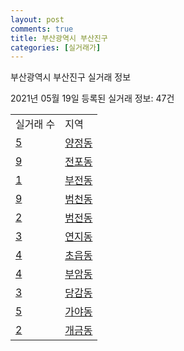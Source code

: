 ```yaml
---
layout: post
comments: true
title: 부산광역시 부산진구
categories: [실거래가]
---
```


부산광역시 부산진구 실거래 정보

2021년 05월 19일 등록된 실거래 정보: 47건


<table>
  <tr>
    <td>실거래 수</td>
    <td>지역</td>
  </tr>

  
  <tr>
    <td><a href="2623010100.html">5</a></td>
    <td><a href="2623010100.html">양정동</a></td>
  </tr>
    

  <tr>
    <td><a href="2623010200.html">9</a></td>
    <td><a href="2623010200.html">전포동</a></td>
  </tr>
    

  <tr>
    <td><a href="2623010300.html">1</a></td>
    <td><a href="2623010300.html">부전동</a></td>
  </tr>
    

  <tr>
    <td><a href="2623010400.html">9</a></td>
    <td><a href="2623010400.html">범천동</a></td>
  </tr>
    

  <tr>
    <td><a href="2623010500.html">2</a></td>
    <td><a href="2623010500.html">범전동</a></td>
  </tr>
    

  <tr>
    <td><a href="2623010600.html">3</a></td>
    <td><a href="2623010600.html">연지동</a></td>
  </tr>
    

  <tr>
    <td><a href="2623010700.html">4</a></td>
    <td><a href="2623010700.html">초읍동</a></td>
  </tr>
    

  <tr>
    <td><a href="2623010800.html">4</a></td>
    <td><a href="2623010800.html">부암동</a></td>
  </tr>
    

  <tr>
    <td><a href="2623010900.html">3</a></td>
    <td><a href="2623010900.html">당감동</a></td>
  </tr>
    

  <tr>
    <td><a href="2623011000.html">5</a></td>
    <td><a href="2623011000.html">가야동</a></td>
  </tr>
    

  <tr>
    <td><a href="2623011100.html">2</a></td>
    <td><a href="2623011100.html">개금동</a></td>
  </tr>
    


</table>
    